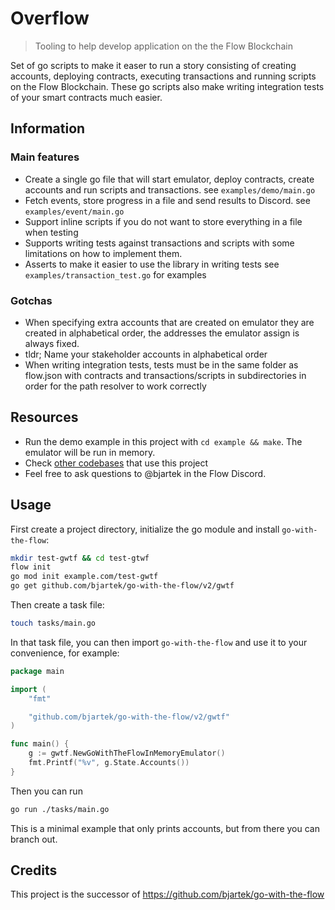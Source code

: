 # Overflow

> Tooling to help develop application on the the Flow Blockchain

Set of go scripts to make it easer to run a story consisting of creating accounts,
deploying contracts, executing transactions and running scripts on the Flow Blockchain.
These go scripts also make writing integration tests of your smart contracts much easier.


## Information

### Main features

- Create a single go file that will start emulator, deploy contracts, create accounts and run scripts and transactions. see `examples/demo/main.go`
- Fetch events, store progress in a file and send results to Discord. see `examples/event/main.go`
- Support inline scripts if you do not want to store everything in a file when testing
- Supports writing tests against transactions and scripts with some limitations on how to implement them.
- Asserts to make it easier to use the library in writing tests see `examples/transaction_test.go` for examples

### Gotchas

- When specifying extra accounts that are created on emulator they are created in alphabetical order, the addresses the emulator assign is always fixed.
- tldr; Name your stakeholder accounts in alphabetical order
- When writing integration tests, tests must be in the same folder as flow.json
with contracts and transactions/scripts in subdirectories in order for the path resolver
to work correctly

## Resources

- Run the demo example in this project with `cd example && make`. The emulator will be run in memory.
- Check [other codebases](https://github.com/bjartek/go-with-the-flow/network/dependents?package_id=UGFja2FnZS0yMjc1NjE0OTAz) that use this project
- Feel free to ask questions to @bjartek in the Flow Discord.

## Usage

First create a project directory, initialize the go module and install `go-with-the-flow`:

```sh
mkdir test-gwtf && cd test-gtwf
flow init
go mod init example.com/test-gwtf
go get github.com/bjartek/go-with-the-flow/v2/gwtf
```

Then create a task file:

```sh
touch tasks/main.go
```

In that task file, you can then import `go-with-the-flow` and use it to your convenience, for example:

```go
package main

import (
    "fmt"

    "github.com/bjartek/go-with-the-flow/v2/gwtf"
)

func main() {
    g := gwtf.NewGoWithTheFlowInMemoryEmulator()
    fmt.Printf("%v", g.State.Accounts())
}
```

Then you can run

```sh
go run ./tasks/main.go
```

This is a minimal example that only prints accounts, but from there you can branch out.

## Credits

This project is the successor of https://github.com/bjartek/go-with-the-flow

